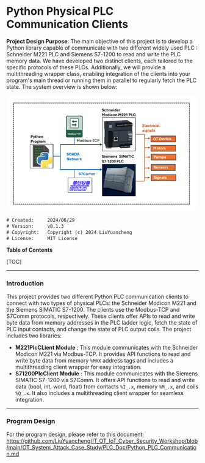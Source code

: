 # Python Physical PLC Communication Clients

**Project Design Purpose**: The main objective of this project is to develop a Python library capable of communicate with two different widely used PLC : Schneider M221 PLC and Siemens S7-1200 to read and write the PLC memory data. We have developed two distinct clients, each tailored to the specific protocols of these PLCs. Additionally, we will provide a multithreading wrapper class, enabling integration of the clients into your program's main thread or running them in parallel to regularly fetch the PLC state. The system overview is shown below:

![](img/title.png)

```
# Created:     2024/06/29
# Version:     v0.1.3
# Copyright:   Copyright (c) 2024 LiuYuancheng
# License:     MIT License
```

**Table of Contents** 

[TOC]

------

### Introduction

This project provides two different Python PLC communication clients to connect with two types of physical PLCs: the Schneider Modicon M221 and the Siemens SIMATIC S7-1200. The clients use the Modbus-TCP and S7Comm protocols, respectively. These clients offer APIs to read and write byte data from memory addresses in the PLC ladder logic, fetch the state of PLC input contacts, and change the state of PLC output coils. The project includes two libraries:

- **M221PlcCLient Module** : This module communicates with the Schneider Modicon M221 via Modbus-TCP. It provides API functions to read and write byte data from memory `%MXX` address tags and includes a multithreading client wrapper for easy integration.
-  **S71200PlcClient Module** : This module communicates with the Siemens SIMATIC S7-1200 via S7Comm. It offers API functions to read and write data (bool, int, word, float) from contacts `%I_.x`, memory `%M_.x`, and coils `%Q_.x`. It also includes a multithreading client wrapper for seamless integration.



------

### Program Design

For the program design, please refer to this document: https://github.com/LiuYuancheng/IT_OT_IoT_Cyber_Security_Workshop/blob/main/OT_System_Attack_Case_Study/PLC_Doc/Python_PLC_Communication.md

